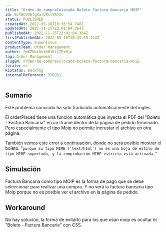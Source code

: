 ```yaml
---
title: "Orden de compraColocada Boleto Factura bancaria MOIP"
id: 6LfWcVU6fgXalUXslYATIc
status: PUBLISHED
createdAt: 2022-05-18T18:35:54.748Z
updatedAt: 2022-11-25T22:01:04.364Z
publishedAt: 2022-11-25T22:01:04.364Z
firstPublishedAt: 2022-05-18T18:35:55.124Z
contentType: knownIssue
productTeam: Order Management
author: 2mXZkbi0oi061KicTExNjo
tag: Order Management
slugEN: orden-de-compracolocada-boleto-factura-bancaria-moip
locale: es
kiStatus: Backlog
internalReference: 376951
---
```


## Sumario

<div class="alert alert-info">
  <p>Este problema conocido ha sido traducido automáticamente del inglés.</p>
</div>


El orderPlaced tiene una función automática que inyecta el PDF del "Boleto - Factura Bancaria" en un iframe dentro de la página de pedido terminado.
Pero especialmente el tipo Moip no permite incrustar el archivo en otra página.

También vemos este error a continuación, donde no será posible mostrar el boleto.
"`porque su tipo MIME ('text/html') no es una hoja de estilo de tipo MIME soportada, y la comprobación MIME estricta está activada.`"



## Simulación


Factura Bancaria como tipo MOIP es la forma de pago que se debe seleccionar para realizar una compra.
Y no verá la factura bancaria tipo Moip porque no es posible ver el archivo en la página de pedido.




## Workaround


No hay solución, la forma de evitarlo para los que usan moip es ocultar el "Boleto - Factura Bancaria" con CSS.

